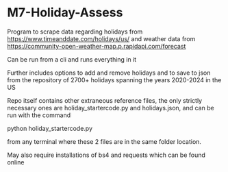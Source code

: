 # M7-Holiday-Assess

Program to scrape data regarding holidays from https://www.timeanddate.com/holidays/us/ and 
weather data from https://community-open-weather-map.p.rapidapi.com/forecast

Can be run from a cli and runs everything in it

Further includes options to add and remove holidays and to save to json from the repository of 2700+ holidays spanning the years 2020-2024 in the US

Repo itself contains other extraneous reference files, the only strictly necessary ones are holiday_startercode.py and holidays.json, and can be run with the command 

python holiday_startercode.py

from any terminal where these 2 files are in the same folder location.

May also require installations of bs4 and requests which can be found online
